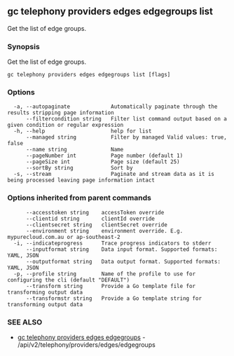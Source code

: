 ## gc telephony providers edges edgegroups list

Get the list of edge groups.

### Synopsis

Get the list of edge groups.

```
gc telephony providers edges edgegroups list [flags]
```

### Options

```
  -a, --autopaginate             Automatically paginate through the results stripping page information
      --filtercondition string   Filter list command output based on a given condition or regular expression
  -h, --help                     help for list
      --managed string           Filter by managed Valid values: true, false
      --name string              Name
      --pageNumber int           Page number (default 1)
      --pageSize int             Page size (default 25)
      --sortBy string            Sort by
  -s, --stream                   Paginate and stream data as it is being processed leaving page information intact
```

### Options inherited from parent commands

```
      --accesstoken string    accessToken override
      --clientid string       clientId override
      --clientsecret string   clientSecret override
      --environment string    environment override. E.g. mypurecloud.com.au or ap-southeast-2
  -i, --indicateprogress      Trace progress indicators to stderr
      --inputformat string    Data input format. Supported formats: YAML, JSON
      --outputformat string   Data output format. Supported formats: YAML, JSON
  -p, --profile string        Name of the profile to use for configuring the cli (default "DEFAULT")
      --transform string      Provide a Go template file for transforming output data
      --transformstr string   Provide a Go template string for transforming output data
```

### SEE ALSO

* [gc telephony providers edges edgegroups](gc_telephony_providers_edges_edgegroups.html)	 - /api/v2/telephony/providers/edges/edgegroups


